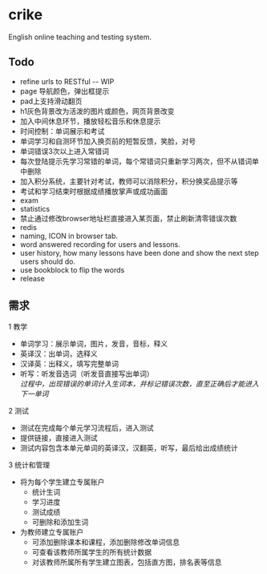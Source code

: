 ﻿crike
=====

English online teaching and testing system.

Todo
-----
* refine urls to RESTful -- WIP
* page 导航颜色，弹出框提示
* pad上支持滑动翻页
* h1灰色背景改为活泼的图片或颜色，网页背景改变
* 加入中间休息环节，播放轻松音乐和休息提示
* 时间控制：单词展示和考试
* 单词学习和自测环节加入换页前的短暂反馈，笑脸，对号
* 单词错误3次以上进入常错词
* 每次登陆提示先学习常错的单词，每个常错词只重新学习两次，但不从错词单中删除
* 加入积分系统，主要针对考试，教师可以消除积分，积分换奖品提示等
* 考试和学习结束时根据成绩播放掌声或成功画面
* exam
* statistics
* 禁止通过修改browser地址栏直接进入某页面，禁止刷新清零错误次数
* redis
* naming, ICON in browser tab.
* word answered recording for users and lessons.
* user history, how many lessons have been done and show the next step users should do.
* use bookblock to flip the words
* release

需求
-----

1 教学

*  单词学习：展示单词，图片，发音，音标，释义  
*  英译汉：出单词，选释义  
*  汉译英：出释义，填写完整单词  
*  听写：听发音选词（听发音直接写出单词）  
*过程中，出现错误的单词计入生词本，并标记错误次数，直至正确后才能进入下一单词*

2 测试 
 
*  测试在完成每个单元学习流程后，进入测试  
*  提供链接，直接进入测试  
*  测试内容包含本单元单词的英译汉，汉翻英，听写，最后给出成绩统计

3 统计和管理
  
* 将为每个学生建立专属账户
	* 统计生词
	* 学习进度
	* 测试成绩
	* 可删除和添加生词
* 为教师建立专属账户
	* 可添加删除课本和课程，添加删除修改单词信息
	* 可查看该教师所属学生的所有统计数据
	* 对该教师所属所有学生建立图表，包括直方图，排名表等信息

